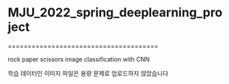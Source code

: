 # MJU_2022_spring_deeplearning_project
======================================

rock paper scissors image classification with CNN

학습 데이터인 이미지 파일은 용량 문제로 업로드하지 않았습니다
